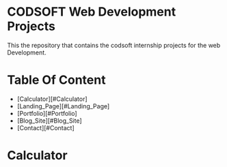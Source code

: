 # CODSOFT Web Development Projects
This the repository that contains the codsoft internship projects for the web Development.

# Table Of Content
- [Calculator][#Calculator]
- [Landing_Page][#Landing_Page]
- [Portfolio][#Portfolio]
- [Blog_Site][#Blog_Site]
- [Contact][#Contact]

# Calculator